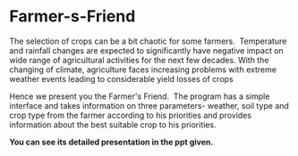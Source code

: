 # Farmer-s-Friend
The selection of crops can be a bit chaotic for some farmers. 
Temperature and rainfall changes are expected to significantly have negative impact on wide range of agricultural activities for the next few decades. 
With the changing of climate, agriculture faces increasing problems with extreme weather events leading to considerable yield losses of crops

Hence we present you the Farmer's Friend. 
The program has a simple interface and takes information on three parameters- weather, soil type and crop type from the farmer according to his priorities 
and provides information about the best suitable crop to his priorities.

**You can see its detailed presentation in the ppt given.**
